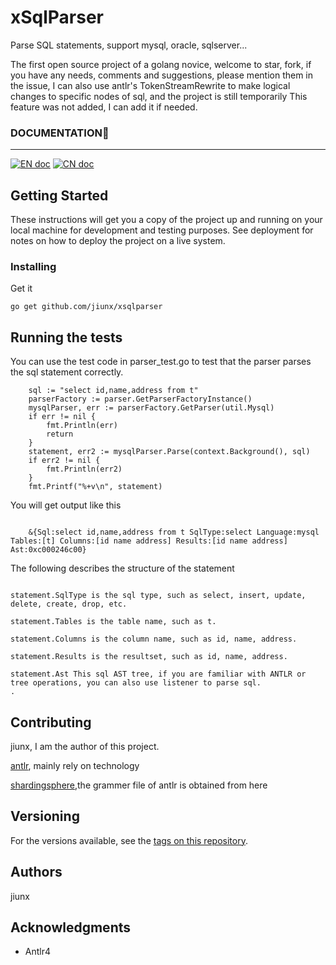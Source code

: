 # xSqlParser

Parse SQL statements, support mysql, oracle, sqlserver...

The first open source project of a golang novice, welcome to star, fork, if you have any needs, comments and suggestions, please mention them in the issue, I can also use antlr's TokenStreamRewrite to make logical changes to specific nodes of sql, and the project is still temporarily This feature was not added, I can add it if needed.

### DOCUMENTATION📜

<hr>

[![EN doc](https://img.shields.io/badge/document-English-blue.svg)](https://github.com/jiunx/xsqlparser/blob/master/README.md)
[![CN doc](https://img.shields.io/badge/文档-中文版-blue.svg)](https://github.com/jiunx/xsqlparser/blob/master/README-cn.md)
## Getting Started

These instructions will get you a copy of the project up and running on your local machine for development and testing purposes. See deployment for notes on how to deploy the project on a live system.


### Installing

Get it

```
go get github.com/jiunx/xsqlparser
```



## Running the tests

You can use the test code in parser_test.go to test that the parser parses the sql statement correctly.

```
    sql := "select id,name,address from t"
    parserFactory := parser.GetParserFactoryInstance()
    mysqlParser, err := parserFactory.GetParser(util.Mysql)
    if err != nil {
        fmt.Println(err)
        return
    }
    statement, err2 := mysqlParser.Parse(context.Background(), sql)
    if err2 != nil {
        fmt.Println(err2)
    }
    fmt.Printf("%+v\n", statement)
```
You will get output like this
```

    &{Sql:select id,name,address from t SqlType:select Language:mysql Tables:[t] Columns:[id name address] Results:[id name address] Ast:0xc000246c00}

```
The following describes the structure of the statement
```

statement.SqlType is the sql type, such as select, insert, update, delete, create, drop, etc.

statement.Tables is the table name, such as t.

statement.Columns is the column name, such as id, name, address.

statement.Results is the resultset, such as id, name, address.

statement.Ast This sql AST tree, if you are familiar with ANTLR or tree operations, you can also use listener to parse sql.
.
```

## Contributing
jiunx,  I am the author of this project.

[antlr](https://github.com/antlr/antlr4),  mainly rely on technology

[shardingsphere](https://github.com/apache/shardingsphere),the grammer file of antlr is obtained from here
## Versioning

For the versions available, see the [tags on this repository](https://github.com/your/project/tags).

## Authors

jiunx

## Acknowledgments

* Antlr4

